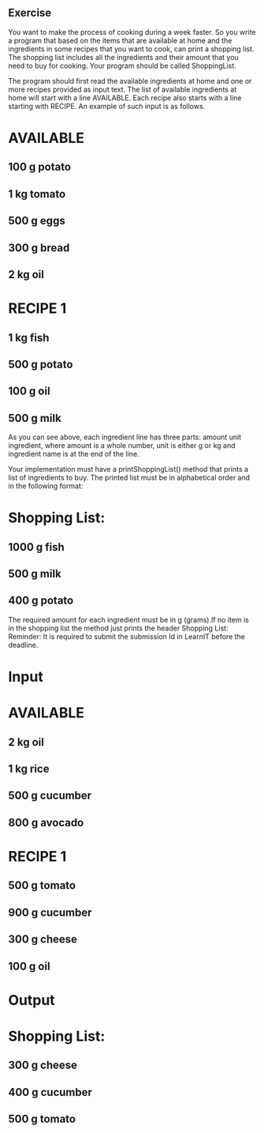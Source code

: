 ## Exercise

You want to make the process of cooking during a week faster. So you write a program that based on the items that are available at home and the ingredients in some recipes that you want to cook, can print a shopping list. The shopping list includes all the ingredients and their amount that you need to buy for cooking. Your program should be called ShoppingList.

The program should first read the available ingredients at home and one or more recipes provided as input text. The list of available ingredients at home will start with a line AVAILABLE. Each recipe also starts with a line starting with RECIPE. An example of such input is as follows.

# AVAILABLE

## 100 g potato

## 1 kg tomato

## 500 g eggs

## 300 g bread

## 2 kg oil

# RECIPE 1

## 1 kg fish

## 500 g potato

## 100 g oil

## 500 g milk

As you can see above, each ingredient line has three parts: amount unit ingredient, where amount is a whole number, unit is either g or kg and ingredient name is at the end of the line.

Your implementation must have a printShoppingList() method that prints a list of ingredients to buy. The printed list must be in alphabetical order and in the following format:

# Shopping List:

## 1000 g fish

## 500 g milk

## 400 g potato

The required amount for each ingredient must be in g (grams).If no item is in the shopping list the method just prints the header Shopping List:
Reminder: It is required to submit the submission Id in LearnIT before the deadline.

# Input

# AVAILABLE

## 2 kg oil

## 1 kg rice

## 500 g cucumber

## 800 g avocado

# RECIPE 1

## 500 g tomato

## 900 g cucumber

## 300 g cheese

## 100 g oil

# Output

# Shopping List:

## 300 g cheese

## 400 g cucumber

## 500 g tomato
